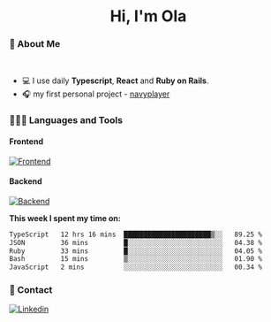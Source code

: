 <h1 align="center">Hi, I'm Ola</h1>

### 💅 About Me

<br/>

- 💻 I use daily **Typescript**, **React** and **Ruby on Rails**.
- 🎧 my first personal project - [navyplayer](https://navyplayer.netlify.app/)

### 👩🏻‍💻 Languages and Tools

#### Frontend

[![Frontend](https://skillicons.dev/icons?i=react,nextjs,ts,js,html,css,scss,tailwind)](https://skillicons.dev)

#### Backend
[![Backend](https://skillicons.dev/icons?i=nodejs,express,nestjs,rails,graphql)](https://skillicons.dev)

**This week I spent my time on:**

<!--START_SECTION:waka-->

```txt
TypeScript   12 hrs 16 mins  ██████████████████████▒░░   89.25 %
JSON         36 mins         █░░░░░░░░░░░░░░░░░░░░░░░░   04.38 %
Ruby         33 mins         █░░░░░░░░░░░░░░░░░░░░░░░░   04.05 %
Bash         15 mins         ▒░░░░░░░░░░░░░░░░░░░░░░░░   01.90 %
JavaScript   2 mins          ░░░░░░░░░░░░░░░░░░░░░░░░░   00.34 %
```

<!--END_SECTION:waka-->

### 📨 Contact
  
[![Linkedin](https://skillicons.dev/icons?i=linkedin)](https://linkedin.com/in/aleksandra-kamińska)
